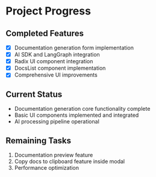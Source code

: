 # Project Progress

## Completed Features

* [x] Documentation generation form implementation
* [x] AI SDK and LangGraph integration
* [x] Radix UI component integration
* [x] DocsList component implementation
* [x] Comprehensive UI improvements

## Current Status

* Documentation generation core functionality complete
* Basic UI components implemented and integrated
* AI processing pipeline operational

## Remaining Tasks

1. Documentation preview feature
2. Copy docs to clipboard feature inside modal
3. Performance optimization
